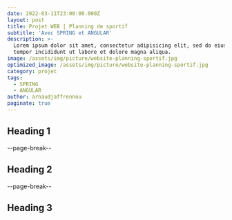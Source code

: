 ```yaml
---
date: 2022-03-11T23:00:00.000Z
layout: post
title: Projet WEB | Planning de sportif
subtitle: 'Avec SPRING et ANGULAR'
description: >-
  Lorem ipsum dolor sit amet, consectetur adipisicing elit, sed do eiusmod
  tempor incididunt ut labore et dolore magna aliqua.
image: /assets/img/picture/website-planning-sportif.jpg
optimized_image: /assets/img/picture/website-planning-sportif.jpg
category: projet
tags:
  - SPRING
  - ANGULAR
author: arnaudjaffrennou
paginate: true
---
```


## Heading 1

--page-break--

## Heading 2

--page-break--

## Heading 3
